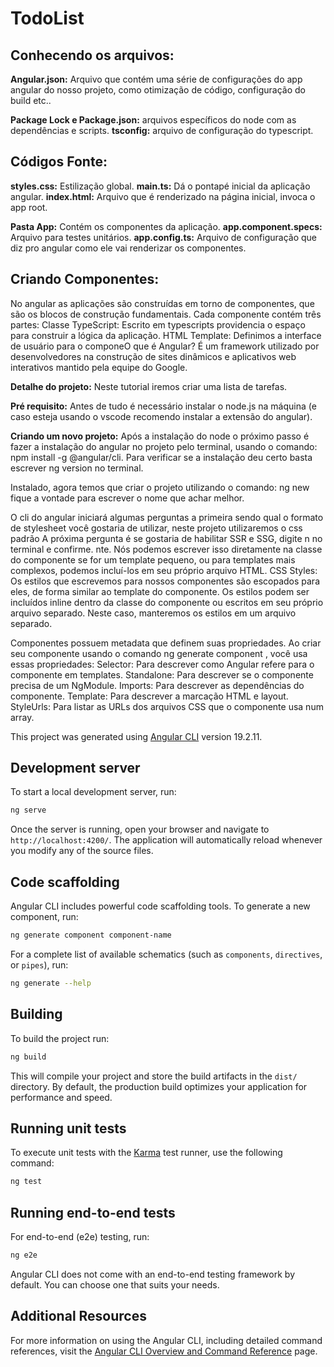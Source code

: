 # TodoList

## Conhecendo os arquivos:
**Angular.json:** Arquivo que contém uma série de configurações do app angular do nosso projeto, como otimização de código, configuração do build etc..

**Package Lock e Package.json:** arquivos específicos do node com as dependências e scripts.
**tsconfig:** arquivo de configuração do typescript.

## Códigos Fonte:
**styles.css:** Estilização global.
**main.ts:** Dá o pontapé inicial da aplicação angular.
**index.html:** Arquivo que é renderizado na página inicial, invoca o app root.

**Pasta App:** Contém os componentes da aplicação.
**app.component.specs:** Arquivo para testes unitários.
**app.config.ts:** Arquivo de configuração que diz pro angular como ele vai renderizar os componentes.

## Criando Componentes:
No angular as aplicações são construídas em torno de componentes, que são os blocos de construção fundamentais. Cada componente contém três partes:
Classe TypeScript: Escrito em typescripts providencia o espaço para construir a lógica da aplicação.
HTML Template: Definimos a interface de usuário para o componeO que é Angular?
É um framework utilizado por desenvolvedores na construção de sites dinâmicos e aplicativos web interativos mantido pela equipe do Google.


**Detalhe do projeto:**
Neste tutorial iremos criar uma lista de tarefas.


**Pré requisito:**
Antes de tudo é necessário instalar o node.js na máquina (e caso esteja usando o vscode recomendo instalar a extensão do angular).


**Criando um novo projeto:**
Após a instalação do node o próximo passo é fazer a instalação do angular no projeto pelo terminal, usando o comando: npm install -g @angular/cli.
Para verificar se a instalação deu certo basta escrever ng version no terminal.


Instalado, agora temos que criar o projeto utilizando o comando: ng new <project-name> fique a vontade para escrever o nome que achar melhor.


O cli do angular iniciará algumas perguntas a primeira sendo qual o formato de stylesheet você gostaria de utilizar, neste projeto utilizaremos o css padrão
A próxima pergunta é se gostaria de habilitar SSR e SSG, digite n no terminal e confirme.
nte. Nós podemos escrever isso diretamente na classe do componente se for um template pequeno, ou para templates mais complexos, podemos incluí-los em seu próprio arquivo HTML.
CSS Styles: Os estilos que escrevemos para nossos componentes são escopados para eles, de forma similar ao template do componente. Os estilos podem ser incluídos inline dentro da classe do componente ou escritos em seu próprio arquivo separado. Neste caso, manteremos os estilos em um arquivo separado.

Componentes possuem metadata que definem suas propriedades. Ao criar seu componente usando o comando ng generate component <path>,  você usa essas propriedades:
Selector: Para descrever como Angular refere para o componente em templates.
Standalone: Para descrever se o componente precisa de um NgModule.
Imports: Para descrever as dependências do componente.
Template: Para descrever a marcação HTML e layout.
StyleUrls: Para listar as URLs dos arquivos CSS que o componente usa num array.


This project was generated using [Angular CLI](https://github.com/angular/angular-cli) version 19.2.11.

## Development server

To start a local development server, run:

```bash
ng serve
```

Once the server is running, open your browser and navigate to `http://localhost:4200/`. The application will automatically reload whenever you modify any of the source files.

## Code scaffolding

Angular CLI includes powerful code scaffolding tools. To generate a new component, run:

```bash
ng generate component component-name
```

For a complete list of available schematics (such as `components`, `directives`, or `pipes`), run:

```bash
ng generate --help
```

## Building

To build the project run:

```bash
ng build
```

This will compile your project and store the build artifacts in the `dist/` directory. By default, the production build optimizes your application for performance and speed.

## Running unit tests

To execute unit tests with the [Karma](https://karma-runner.github.io) test runner, use the following command:

```bash
ng test
```

## Running end-to-end tests

For end-to-end (e2e) testing, run:

```bash
ng e2e
```

Angular CLI does not come with an end-to-end testing framework by default. You can choose one that suits your needs.

## Additional Resources

For more information on using the Angular CLI, including detailed command references, visit the [Angular CLI Overview and Command Reference](https://angular.dev/tools/cli) page.



